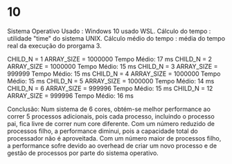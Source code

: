 # 10

Sistema Operativo Usado : Windows 10 usado WSL.
Cálculo do tempo : utilidade "time" do sistema UNIX.
Cálculo médio do tempo : média do tempo real da execução do prorgama 3.

CHILD_N = 1 ARRAY_SIZE = 1000000 Tempo Médio: 17 ms
CHILD_N = 2 ARRAY_SIZE = 1000000 Tempo Médio: 15 ms
CHILD_N = 3 ARRAY_SIZE = 999999 Tempo Médio: 15 ms
CHILD_N = 4 ARRAY_SIZE = 1000000 Tempo Médio: 15 ms
CHILD_N = 5 ARRAY_SIZE = 1000000 Tempo Médio: 14 ms
CHILD_N = 6 ARRAY_SIZE = 999996 Tempo Médio: 15 ms
CHILD_N = 12 ARRAY_SIZE = 999996 Tempo Médio: 16 ms

Conclusão: Num sistema de 6 cores, obtém-se melhor performance ao correr 5 processos adicionais, pois cada processo, incluindo o processo pai, fica livre de correr num core diferente. Com um número reduzido de processos filho, a performance diminui, pois a capacidade total do processador não é aproveitada. Com um número maior de processos filho, a performance sofre devido ao overhead de criar um novo processo e de gestão de processos por parte do sistema operativo.